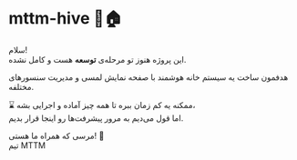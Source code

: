 # mttm-hive 🐝🏠

سلام!  
این پروژه هنوز تو مرحله‌ی **توسعه** هست و کامل نشده.  

هدفمون ساخت یه سیستم خانه هوشمند با صفحه نمایش لمسی و مدیریت سنسورهای مختلفه.  

⌛️ ممکنه یه کم زمان ببره تا همه چیز آماده و اجرایی بشه،  
اما قول می‌دیم به مرور پیشرفت‌ها رو اینجا قرار بدیم.

مرسی که همراه ما هستی! 🙌  
تیم MTTM
